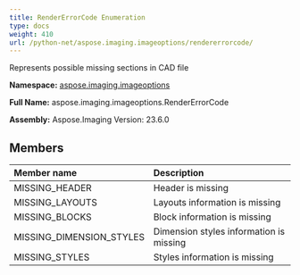```yaml
---
title: RenderErrorCode Enumeration
type: docs
weight: 410
url: /python-net/aspose.imaging.imageoptions/rendererrorcode/
---
```


Represents possible missing sections in CAD file

**Namespace:** [aspose.imaging.imageoptions](/imaging/python-net/aspose.imaging.imageoptions/)

**Full Name:** aspose.imaging.imageoptions.RenderErrorCode

**Assembly:**  Aspose.Imaging Version: 23.6.0

## **Members**
|**Member name**|**Description**|
| :- | :- |
|MISSING_HEADER|Header is missing|
|MISSING_LAYOUTS|Layouts information is missing|
|MISSING_BLOCKS|Block information is missing|
|MISSING_DIMENSION_STYLES|Dimension styles information is missing|
|MISSING_STYLES|Styles information is missing|
